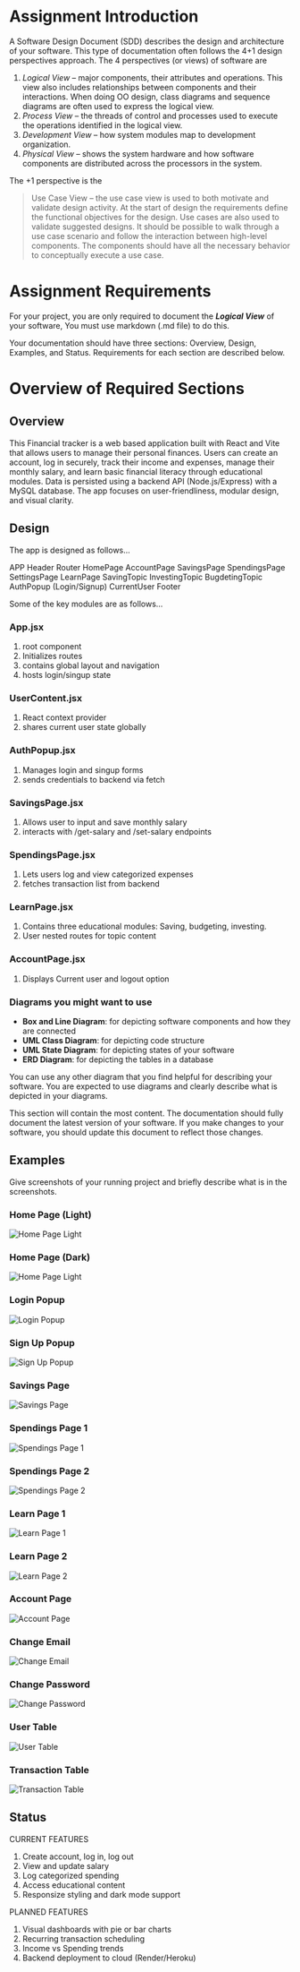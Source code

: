 # Assignment Introduction

A Software Design Document (SDD) describes the design and architecture of your software. This type of documentation often follows the 4+1 design perspectives approach. The 4 perspectives (or views) of software are

1. _Logical View_ – major components, their attributes and operations. This view also includes relationships between components and their interactions. When doing OO design, class diagrams and sequence diagrams are often used to express the logical view.
2. _Process View_ – the threads of control and processes used to execute the operations identified in the logical view.
3. _Development View_ – how system modules map to development organization.
4. _Physical View_ – shows the system hardware and how software components are distributed across the processors in the system.

The +1 perspective is the

> Use Case View – the use case view is used to both motivate and validate design activity. At the start of design the requirements define the functional objectives for the design. Use cases are also used to validate suggested designs. It should be possible to walk through a use case scenario and follow the interaction between high-level components. The components should have all the necessary behavior to conceptually execute a use case.

# Assignment Requirements

For your project, you are only required to document the **_Logical View_** of your software, You must use markdown (.md file) to do this.

Your documentation should have three sections: Overview, Design, Examples, and Status. Requirements for each section are described below.

# Overview of Required Sections

## Overview

This Financial tracker is a web based application built with React and Vite that allows users to manage their personal finances. Users can create an account, log in securely, track their income and expenses, manage their monthly salary, and learn basic financial literacy through educational modules. Data is persisted using a backend API (Node.js/Express) with a MySQL database. The app focuses on user-friendliness, modular design, and visual clarity.

## Design

The app is designed as follows...

APP
Header
Router
HomePage
AccountPage
SavingsPage
SpendingsPage
SettingsPage
LearnPage
SavingTopic
InvestingTopic
BugdetingTopic
AuthPopup (Login/Signup)
CurrentUser
Footer

Some of the key modules are as follows...

### App.jsx

1. root component
2. Initializes routes
3. contains global layout and navigation
4. hosts login/singup state

### UserContent.jsx

1. React context provider
2. shares current user state globally

### AuthPopup.jsx

1. Manages login and singup forms
2. sends credentials to backend via fetch

### SavingsPage.jsx

1. Allows user to input and save monthly salary
2. interacts with /get-salary and /set-salary endpoints

### SpendingsPage.jsx

1. Lets users log and view categorized expenses
2. fetches transaction list from backend

### LearnPage.jsx

1. Contains three educational modules: Saving, budgeting, investing.
2. User nested routes for topic content

### AccountPage.jsx

1. Displays Current user and logout option

### Diagrams you might want to use

- **Box and Line Diagram**: for depicting software components and how they are connected
- **UML Class Diagram**: for depicting code structure
- **UML State Diagram**: for depicting states of your software
- **ERD Diagram**: for depicting the tables in a database

You can use any other diagram that you find helpful for describing your software. You are expected to use diagrams and clearly describe what is depicted in your diagrams.

This section will contain the most content. The documentation should fully document the latest version of your software. If you make changes to your software, you should update this document to reflect those changes.

## Examples

Give screenshots of your running project and briefly describe what is in the screenshots.

### Home Page (Light)

![Home Page Light](images/homePageLight.png)

### Home Page (Dark)

![Home Page Light](images/homePageDark.png)

### Login Popup

![Login Popup](images/login.png)

### Sign Up Popup

![Sign Up Popup](images/signup.png)

### Savings Page

![Savings Page](images/savingsPage.png)

### Spendings Page 1

![Spendings Page 1](images/spendingsPage1.png)

### Spendings Page 2

![Spendings Page 2](images/spendingsPage2.png)

### Learn Page 1

![Learn Page 1](images/learnPage1.png)

### Learn Page 2

![Learn Page 2](images/learnPage2.png)

### Account Page

![Account Page](images/accountPage.png)

### Change Email

![Change Email](images/changeEmail.png)

### Change Password

![Change Password](images/changePassword.png)

### User Table

![User Table](images/userTable.png)

### Transaction Table

![Transaction Table](images/transanctionTable.png)

## Status

CURRENT FEATURES

1. Create account, log in, log out
2. View and update salary
3. Log categorized spending
4. Access educational content
5. Responsize styling and dark mode support

PLANNED FEATURES

1. Visual dashboards with pie or bar charts
2. Recurring transaction scheduling
3. Income vs Spending trends
4. Backend deployment to cloud (Render/Heroku)
